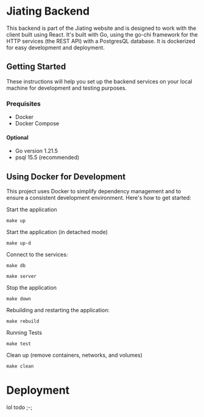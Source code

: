 # Jiating Backend

This backend is part of the Jiating website and is designed to work with the client built using React. It's built with Go, using the go-chi framework for the HTTP services (the REST API) with a PostgresQL database. It is dockerized for easy development and deployment.

## Getting Started

These instructions will help you set up the backend services on your local machine for development and testing purposes.

### Prequisites
- Docker
- Docker Compose
#### Optional
- Go version 1.21.5
- psql 15.5 (recommended)

## Using Docker for Development

This project uses Docker to simplify dependency management and to ensure a consistent development environment. Here's how to get started:


Start the application
```
make up
```
Start the application (in detached mode)
```
make up-d
```
Connect to the services:
```
make db
```
```
make server
```

Stop the application
```
make down
```

Rebuilding and restarting the application:
```
make rebuild
```

Running Tests
```
make test
```

Clean up (remove containers, networks, and volumes)
```
make clean
```

# Deployment

lol todo ;-;
